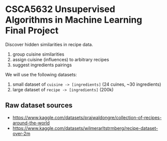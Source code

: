 # CSCA5632 Unsupervised Algorithms in Machine Learning Final Project

Discover hidden similarities in recipe data.

1. group cuisine similarities
2. assign cuisine (influences) to arbitrary recipes
3. suggest ingredients pairings

We will use the following datasets:
1. small dataset of `cuisine -> [ingredients]` (24 cuines, ~30
   ingredients)
2. large dataset of `recipe -> [ingredients]` (200k)

## Raw dataset sources

- https://www.kaggle.com/datasets/prajwaldongre/collection-of-recipes-around-the-world
- https://www.kaggle.com/datasets/wilmerarltstrmberg/recipe-dataset-over-2m
